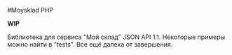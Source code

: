 #Moysklad PHP

**WIP**

Библиотека для сервиса "Мой склад" JSON API 1.1. Некоторые примеры можно найти в "tests". Все ещё далека от завершения.